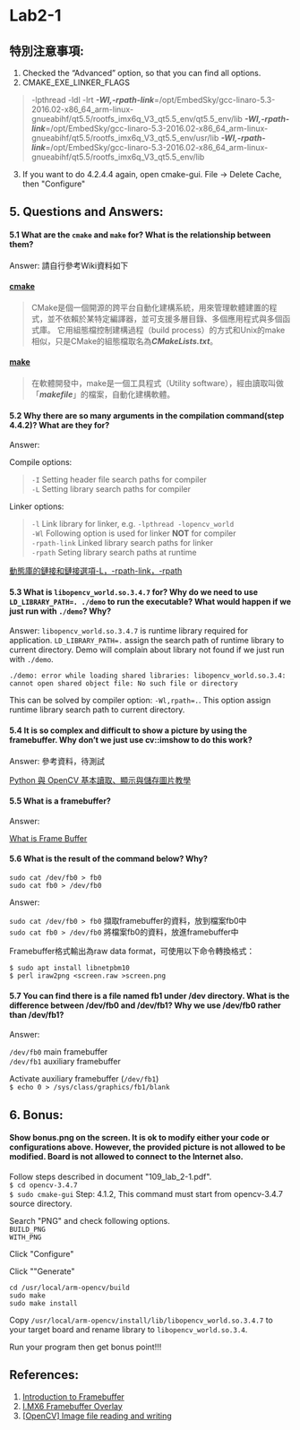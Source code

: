 # Lab2-1

## 特別注意事項:
1. Checked the “Advanced” option, so that you can find all options.
2. CMAKE_EXE_LINKER_FLAGS
> -lpthread -ldl -lrt ***-Wl,-rpath-link***=/opt/EmbedSky/gcc-linaro-5.3-2016.02-x86_64_arm-linux-gnueabihf/qt5.5/rootfs_imx6q_V3_qt5.5_env/qt5.5_env/lib ***-Wl,-rpath-link***=/opt/EmbedSky/gcc-linaro-5.3-2016.02-x86_64_arm-linux-gnueabihf/qt5.5/rootfs_imx6q_V3_qt5.5_env/usr/lib ***-Wl,-rpath-link***=/opt/EmbedSky/gcc-linaro-5.3-2016.02-x86_64_arm-linux-gnueabihf/qt5.5/rootfs_imx6q_V3_qt5.5_env/lib
3. If you want to do 4.2.4.4 again, open cmake-gui. File -> Delete Cache, then "Configure"


## 5. Questions and Answers:
#### 5.1 What are the `cmake` and `make` for? What is the relationship between them?
Answer: 請自行參考Wiki資料如下
    
#### [cmake](https://zh.wikipedia.org/wiki/CMake)
> CMake是個一個開源的跨平台自動化建構系統，用來管理軟體建置的程式，並不依賴於某特定編譯器，並可支援多層目錄、多個應用程式與多個函式庫。 它用組態檔控制建構過程（build process）的方式和Unix的make相似，只是CMake的組態檔取名為***CMakeLists.txt***。

#### [make](https://zh.wikipedia.org/wiki/Make)
> 在軟體開發中，make是一個工具程式（Utility software），經由讀取叫做「***makefile***」的檔案，自動化建構軟體。

#### 5.2 Why there are so many arguments in the compilation command(step 4.4.2)? What are they for?

Answer:

Compile options:
> `-I` Setting header file search paths for compiler</br>
> `-L` Setting library search paths for compiler</br>

Linker options:
> `-l` Link library for linker, e.g. `-lpthread -lopencv_world`</br>
> `-Wl` Following option is used for linker **NOT** for compiler</br>
> `-rpath-link` Linked library search paths for linker</br>
> `-rpath` Seting library search paths at runtime

[動態庫的鏈接和鏈接選項-L，-rpath-link，-rpath](https://www.cntofu.com/book/46/linux_system/1515.md)

#### 5.3 What is `libopencv_world.so.3.4.7` for? Why do we need to use `LD_LIBRARY_PATH=. ./demo` to run the executable? What would happen if we just run with `./demo`? Why?

Answer: `libopencv_world.so.3.4.7` is runtime library required for application. `LD_LIBRARY_PATH=.` assign the search path of runtime library to current directory. Demo will complain about library not found if we just run with `./demo`.
```
./demo: error while loading shared libraries: libopencv_world.so.3.4: cannot open shared object file: No such file or directory
```
This can be solved by compiler option: `-Wl,rpath=.`. This option assign runtime library search path to current directory.

#### 5.4 It is so complex and difficult to show a picture by using the framebuffer. Why don’t we just use cv::imshow to do this work?

Answer: 參考資料，待測試

[Python 與 OpenCV 基本讀取、顯示與儲存圖片教學](https://blog.gtwang.org/programming/opencv-basic-image-read-and-write-tutorial/)

#### 5.5 What is a framebuffer?

Answer:

[What is Frame Buffer](https://ecomputernotes.com/computer-graphics/basic-of-computer-graphics/what-is-frame-buffer)

#### 5.6 What is the result of the command below? Why?
`sudo cat /dev/fb0 > fb0`</br>
`sudo cat fb0 > /dev/fb0`

Answer:

`sudo cat /dev/fb0 > fb0` 擷取framebuffer的資料，放到檔案fb0中</br>
`sudo cat fb0 > /dev/fb0` 將檔案fb0的資料，放進framebuffer中

Framebuffer格式輸出為raw data format，可使用以下命令轉換格式：

`$ sudo apt install libnetpbm10`</br>
`$ perl iraw2png <screen.raw >screen.png`

#### 5.7 You can find there is a file named fb1 under /dev directory. What is the difference between /dev/fb0 and /dev/fb1? Why we use /dev/fb0 rather than /dev/fb1?

Answer:

`/dev/fb0` main framebuffer</br>
`/dev/fb1` auxiliary framebuffer</br>

Activate auxiliary framebuffer (`/dev/fb1`)</br>
`$ echo 0 > /sys/class/graphics/fb1/blank`

## 6. Bonus:
#### Show bonus.png on the screen. It is ok to modify either your code or configurations above. However, the provided picture is not allowed to be modified. Board is not allowed to connect to the Internet also.

Follow steps described in document "109_lab_2-1.pdf".</br>
`$ cd opencv-3.4.7`</br>
`$ sudo cmake-gui` Step: 4.1.2, This command must start from opencv-3.4.7 source directory.

Search "PNG" and check following options.</br>
`BUILD_PNG`</br>
`WITH_PNG`

Click "Configure"

Click ""Generate"

`cd /usr/local/arm-opencv/build`</br>
`sudo make`</br>
`sudo make install`</br>

Copy `/usr/local/arm-opencv/install/lib/libopencv_world.so.3.4.7` to your target board and rename library to `libopencv_world.so.3.4`.

Run your program then get bonus point!!!

## References:
1. [Introduction to Framebuffer](https://www.slideshare.net/raspberrypi-tw/introduction-to-framebuffer)
2. [I.MX6 Framebuffer Overlay](http://www.armadeus.org/wiki/index.php?title=I.MX6_Framebuffer_Overlay)
3. [[OpenCV] Image file reading and writing](https://docs.opencv.org/3.4.7/d4/da8/group__imgcodecs.html#ga288b8b3da0892bd651fce07b3bbd3a56)
